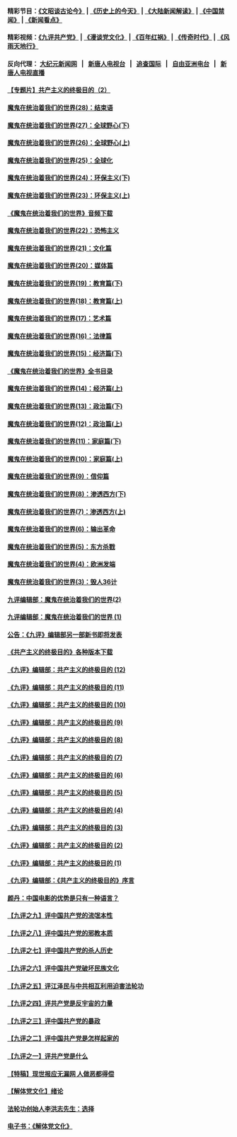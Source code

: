 #### 精彩节目：[《文昭谈古论今》](http://155.138.205.71/wenzhao) | [《历史上的今天》](http://155.138.205.71/today-in-history) | [《大陆新闻解读》](http://155.138.205.71/ntdtv-comedy) | [《中国禁闻》](http://155.138.205.71/ntdtv-news) | [《新闻看点》](http://155.138.205.71/news-insight) 

 #### 精彩视频：[《九评共产党》](http://155.138.205.71:10000/videos/jiuping) | [《漫谈党文化》](http://155.138.205.71:10000/videos/mtdwh) | [《百年红祸》](http://155.138.205.71:10000/videos/bnhh) | [《传奇时代》](http://155.138.205.71:10000/videos/legend) | [《风雨天地行》](http://155.138.205.71:10000/videos/fytdx) 

 #### 反向代理： [大纪元新闻网](http://155.138.205.71:10080/) &nbsp;&nbsp;|&nbsp;&nbsp; [新唐人电视台](http://155.138.205.71:8000/) &nbsp;&nbsp;|&nbsp;&nbsp; [追查国际](http://155.138.205.71:10010/) &nbsp;&nbsp;|&nbsp;&nbsp; [自由亚洲电台](http://155.138.205.71:9800/) &nbsp;&nbsp;|&nbsp;&nbsp; [新唐人电视直播](http://155.138.205.71/) 

#### [【专题片】共产主义的终极目的（2）](../pages/nsc422/n11061941.md?t=02221537) 

#### [魔鬼在统治着我们的世界(28)：结束语](../pages/nsc422/n10936246.md?t=02221537) 

#### [魔鬼在统治着我们的世界(27)：全球野心(下)](../pages/nsc422/n10928319.md?t=02221537) 

#### [魔鬼在统治着我们的世界(26)：全球野心(上)](../pages/nsc422/n10900318.md?t=02221537) 

#### [魔鬼在统治着我们的世界(25)：全球化](../pages/nsc422/n10788205.md?t=02221537) 

#### [魔鬼在统治着我们的世界(24)：环保主义(下)](../pages/nsc422/n10695307.md?t=02221537) 

#### [魔鬼在统治着我们的世界(23)：环保主义(上)](../pages/nsc422/n10688613.md?t=02221537) 

#### [《魔鬼在统治着我们的世界》音频下载](../pages/nsc422/n10635553.md?t=02221537) 

#### [魔鬼在统治着我们的世界(22)：恐怖主义](../pages/nsc422/n10614727.md?t=02221537) 

#### [魔鬼在统治着我们的世界(21)：文化篇](../pages/nsc422/n10597706.md?t=02221537) 

#### [魔鬼在统治着我们的世界(20)：媒体篇](../pages/nsc422/n10586579.md?t=02221537) 

#### [魔鬼在统治着我们的世界(19)：教育篇(下)](../pages/nsc422/n10564808.md?t=02221537) 

#### [魔鬼在统治着我们的世界(18)：教育篇(上)](../pages/nsc422/n10526970.md?t=02221537) 

#### [魔鬼在统治着我们的世界(17)：艺术篇](../pages/nsc422/n10499093.md?t=02221537) 

#### [魔鬼在统治着我们的世界(16)：法律篇](../pages/nsc422/n10485969.md?t=02221537) 

#### [魔鬼在统治着我们的世界(15)：经济篇(下)](../pages/nsc422/n10469975.md?t=02221537) 

#### [《魔鬼在统治着我们的世界》全书目录](../pages/nsc422/n10464261.md?t=02221537) 

#### [魔鬼在统治着我们的世界(14)：经济篇(上)](../pages/nsc422/n10457370.md?t=02221537) 

#### [魔鬼在统治着我们的世界(13)：政治篇(下)](../pages/nsc422/n10448270.md?t=02221537) 

#### [魔鬼在统治着我们的世界(12)：政治篇(上)](../pages/nsc422/n10444576.md?t=02221537) 

#### [魔鬼在统治着我们的世界(11)：家庭篇(下)](../pages/nsc422/n10440961.md?t=02221537) 

#### [魔鬼在统治着我们的世界(10)：家庭篇(上)](../pages/nsc422/n10435448.md?t=02221537) 

#### [魔鬼在统治着我们的世界(9)：信仰篇](../pages/nsc422/n10432159.md?t=02221537) 

#### [魔鬼在统治着我们的世界(8)：渗透西方(下)](../pages/nsc422/n10429603.md?t=02221537) 

#### [魔鬼在统治着我们的世界(7)：渗透西方(上)](../pages/nsc422/n10426013.md?t=02221537) 

#### [魔鬼在统治着我们的世界(6)：输出革命](../pages/nsc422/n10421536.md?t=02221537) 

#### [魔鬼在统治着我们的世界(5)：东方杀戮](../pages/nsc422/n10417707.md?t=02221537) 

#### [魔鬼在统治着我们的世界(4)：欧洲发端](../pages/nsc422/n10414890.md?t=02221537) 

#### [魔鬼在统治着我们的世界(3)：毁人36计](../pages/nsc422/n10411583.md?t=02221537) 

#### [九评编辑部：魔鬼在统治着我们的世界(2)](../pages/nsc422/n10410036.md?t=02221537) 

#### [九评编辑部：魔鬼在统治着我们的世界 (1)](../pages/nsc422/n10406825.md?t=02221537) 

#### [公告：《九评》编辑部另一部新书即将发表](../pages/nsc422/n10405104.md?t=02221537) 

#### [《共产主义的终极目的》各种版本下载](../pages/nsc422/n10022138.md?t=02221537) 

#### [《九评》编辑部：共产主义的终极目的 (12)](../pages/nsc422/n9933272.md?t=02221537) 

#### [《九评》编辑部：共产主义的终极目的 (11)](../pages/nsc422/n9924973.md?t=02221537) 

#### [《九评》编辑部：共产主义的终极目的 (10)](../pages/nsc422/n9920883.md?t=02221537) 

#### [《九评》编辑部：共产主义的终极目的 (9)](../pages/nsc422/n9916363.md?t=02221537) 

#### [《九评》编辑部：共产主义的终极目的 (8)](../pages/nsc422/n9912488.md?t=02221537) 

#### [《九评》编辑部：共产主义的终极目的 (7)](../pages/nsc422/n9901176.md?t=02221537) 

#### [《九评》编辑部：共产主义的终极目的 (6)](../pages/nsc422/n9899359.md?t=02221537) 

#### [《九评》编辑部：共产主义的终极目的 (5)](../pages/nsc422/n9893174.md?t=02221537) 

#### [《九评》编辑部：共产主义的终极目的 (4)](../pages/nsc422/n9891246.md?t=02221537) 

#### [《九评》编辑部：共产主义的终极目的 (3)](../pages/nsc422/n9879879.md?t=02221537) 

#### [《九评》编辑部：共产主义的终极目的 (2)](../pages/nsc422/n9876205.md?t=02221537) 

#### [《九评》编辑部：共产主义的终极目的 (1)](../pages/nsc422/n9865857.md?t=02221537) 

#### [《九评》编辑部：《共产主义的终极目的》序言](../pages/nsc422/n9862666.md?t=02221537) 

#### [颜丹：中国电影的优势是只有一种语言？](../pages/nsc422/n9583062.md?t=02221537) 

#### [【九评之九】评中国共产党的流氓本性](../pages/nsc422/n737542.md?t=02221537) 

#### [【九评之八】评中国共产党的邪教本质](../pages/nsc422/n735942.md?t=02221537) 

#### [【九评之七】评中国共产党的杀人历史](../pages/nsc422/n733806.md?t=02221537) 

#### [【九评之六】评中国共产党破坏民族文化](../pages/nsc422/n731667.md?t=02221537) 

#### [【九评之五】评江泽民与中共相互利用迫害法轮功](../pages/nsc422/n730058.md?t=02221537) 

#### [【九评之四】评共产党是反宇宙的力量](../pages/nsc422/n727814.md?t=02221537) 

#### [【九评之三】评中国共产党的暴政](../pages/nsc422/n725597.md?t=02221537) 

#### [【九评之二】评中国共产党是怎样起家的](../pages/nsc422/n723946.md?t=02221537) 

#### [【九评之一】评共产党是什么](../pages/nsc422/n722529.md?t=02221537) 

#### [【特稿】现世报应无漏网 人做恶都得偿](../pages/nsc422/n4215167.md?t=02221537) 

#### [【解体党文化】绪论](../pages/nsc422/n1449356.md?t=02221537) 

#### [法轮功创始人李洪志先生：选择](../pages/nsc422/n3580738.md?t=02221537) 

#### [电子书：《解体党文化》](../pages/nsc422/n1573484.md?t=02221537) 

